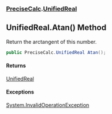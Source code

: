 ### [PreciseCalc](PreciseCalc.md 'PreciseCalc').[UnifiedReal](PreciseCalc.UnifiedReal.md 'PreciseCalc.UnifiedReal')

## UnifiedReal.Atan() Method

Return the arctangent of this number.

```csharp
public PreciseCalc.UnifiedReal Atan();
```

#### Returns
[UnifiedReal](PreciseCalc.UnifiedReal.md 'PreciseCalc.UnifiedReal')

#### Exceptions

[System.InvalidOperationException](https://docs.microsoft.com/en-us/dotnet/api/System.InvalidOperationException 'System.InvalidOperationException')